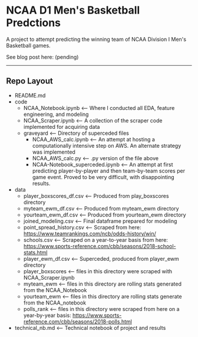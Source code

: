 # NCAA D1 Men's Basketball Predctions
A project to attempt predicting the winning team of NCAA Division I Men's Basketball games.

See blog post here: (pending)

---
## Repo Layout
- README.md
- code
  - NCAA_Notebook.ipynb <-- Where I conducted all EDA, feature engineering, and modeling
  - NCAA_Scraper.ipynb <-- A collection of the scraper code implemented for acquiring data
  - graveyard <-- Directory of superceded files
    - NCAA_AWS_calc.ipynb <-- An attempt at hosting a computationally intensive step on AWS. An alternate strategy was implemented
    - NCAA_AWS_calc.py <-- .py version of the file above
    - NCAA-Notebook_superceded.ipynb <-- An attempt at first predicting player-by-player and then team-by-team scores per game event. Proved to be very difficult, with disappointing results. 
- data
  - player_boxscores_df.csv <-- Produced from play_boxscores directory
  - myteam_ewm_df.csv <-- Produced from myteam_ewm directory
  - yourteam_ewm_df.csv <-- Produced from yourteam_ewm directory
  - joined_modeling.csv <-- Final dataframe prepared for modeling
  - point_spread_history.csv <-- Scraped from here: https://www.teamrankings.com/ncb/odds-history/win/
  - schools.csv <-- Scraped on a year-to-year basis from here: https://www.sports-reference.com/cbb/seasons/2018-school-stats.html
  - player_ewm_df.csv <-- Superceded, produced from player_ewm directory
  - player_boxscores <-- files in this directory were scraped with NCAA_Scraper.ipynb
  - myteam_ewm <-- files in this directory are rolling stats generated from the NCAA_Notebook
  - yourteam_ewm <-- files in this directory are rolling stats generate from the NCAA_notebook
  - polls_rank <-- files in this directory were scraped from here on a year-by-year basis: https://www.sports-reference.com/cbb/seasons/2018-polls.html
- technical_nb.md <-- Technical notebook of project and results